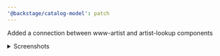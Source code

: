 ```yaml
---
'@backstage/catalog-model': patch
---
```


Added a connection between www-artist and artist-lookup components

<details>
 <summary>Screenshots</summary>

![www-artist component](https://user-images.githubusercontent.com/74687/161088772-bc1df84e-28c1-4b08-b914-109cd6d04521.jpg)

![artist-lookup component](https://user-images.githubusercontent.com/74687/161088775-120c5610-f094-4cd1-bb2d-3ab9623a6c72.jpg)

</details>
